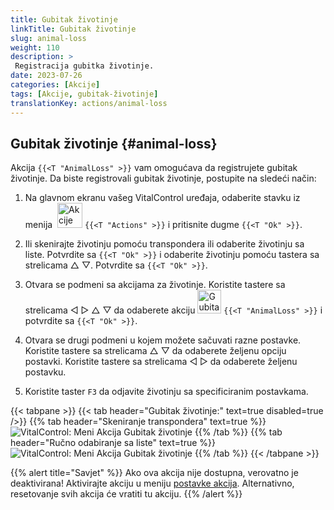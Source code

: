 ```yaml
---
title: Gubitak životinje
linkTitle: Gubitak životinje
slug: animal-loss
weight: 110
description: >
 Registracija gubitka životinje.
date: 2023-07-26
categories: [Akcije]
tags: [Akcije, gubitak-životinje]
translationKey: actions/animal-loss
---
```


## Gubitak životinje {#animal-loss}

Akcija `{{<T "AnimalLoss" >}}` vam omogućava da registrujete gubitak životinje. Da biste registrovali gubitak životinje, postupite na sledeći način:

1. Na glavnom ekranu vašeg VitalControl uređaja, odaberite stavku iz menija &nbsp;<img src="/icons/actions.svg" width="40" align="bottom" alt="Akcije" /> `{{<T "Actions" >}}` i pritisnite dugme `{{<T "Ok" >}}`.

2. Ili skenirajte životinju pomoću transpondera ili odaberite životinju sa liste. Potvrdite sa `{{<T "Ok" >}}` i odaberite životinju pomoću tastera sa strelicama △ ▽. Potvrdite sa `{{<T "Ok" >}}`.

3. Otvara se podmeni sa akcijama za životinje. Koristite tastere sa strelicama ◁ ▷ △ ▽ da odaberete akciju <img src="/icons/actions/animal-loss.svg" width="38" align="bottom" alt="Gubitak životinje" /> `{{<T "AnimalLoss" >}}` i potvrdite sa `{{<T "Ok" >}}`.

4. Otvara se drugi podmeni u kojem možete sačuvati razne postavke. Koristite tastere sa strelicama △ ▽ da odaberete željenu opciju postavki. Koristite tastere sa strelicama ◁ ▷ da odaberete željenu postavku.

5. Koristite taster `F3` da odjavite životinju sa specificiranim postavkama.

{{< tabpane >}}
{{< tab header="Gubitak životinje:" text=true disabled=true />}}
{{% tab header="Skeniranje transpondera" text=true %}}
![VitalControl: Meni Akcija Gubitak životinje](../images/animalloss-scan.png "Registracija gubitka životinje")
{{% /tab %}}
{{% tab header="Ručno odabiranje sa liste" text=true %}}
![VitalControl: Meni Akcija Gubitak životinje](../images/animalloss.png "Registracija gubitka životinje")
{{% /tab %}}
{{< /tabpane >}}

{{% alert title="Savjet" %}}
Ako ova akcija nije dostupna, verovatno je deaktivirana! Aktivirajte akciju u meniju [postavke akcija](../setting/). Alternativno, resetovanje svih akcija će vratiti tu akciju.
{{% /alert %}}
